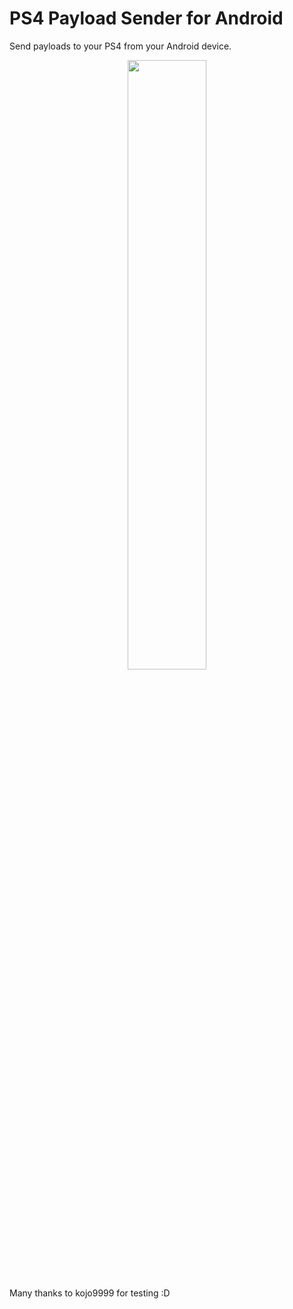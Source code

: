 # PS4 Payload Sender for Android
Send payloads to your PS4 from your Android device.

<p align="center"><img width=50% src="https://image.noelshack.com/fichiers/2018/20/1/1526329354-screenshot-1526329248.png"></p>

Many thanks to kojo9999 for testing :D
